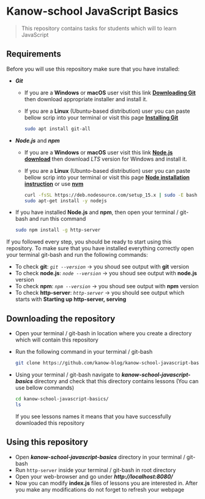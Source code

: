 # Kanow-school JavaScript Basics

> This repository contains tasks for students which will to learn JavaScript

## Requirements

Before you will use this repository make sure that you have installed:

- **_Git_**

  - If you are a **Windows** or **macOS** user visit this link **[Downloading Git](https://git-scm.com/download/win)** then download appropriate installer and install it.
  - If you are a **Linux** (Ubuntu-based distribution) user you can paste bellow scrip into your terminal or visit this page **[Installing Git](https://git-scm.com/book/en/v2/Getting-Started-Installing-Git)**

    ```bash
    sudo apt install git-all
    ```

- **_Node.js_** and **_npm_**

  - If you are a **Windows** or **macOS** user visit this link **[Node.js download](https://nodejs.org/en/download/)** then download _LTS_ version for Windows and install it.
  - If you are a **Linux** (Ubunto-based distribution) user you can paste bellow scrip into your terminal or visit this page **[Node installation instruction](https://nodejs.org/en/download/package-manager/#debian-and-ubuntu-based-linux-distributions)** or use **[nvm](https://github.com/nvm-sh/nvm#install--update-script)**

    ```bash
    curl -fsSL https://deb.nodesource.com/setup_15.x | sudo -E bash -
    sudo apt-get install -y nodejs
    ```

- If you have installed **Node.js** and **npm**, then open your terminal / git-bash and run this command

  ```bash
  sudo npm install -g http-server
  ```

If you followed every step, you should be ready to start using this repository. To make sure that you have installed everything correctly open your terminal git-bash and run the following commands:

- To check **git**: _`git --version`_ → you shoud see output with **git** version
- To check **node.js**: _`node --version`_ → you shoud see output with **node.js** version
- To check **npm**: _`npm --version`_ → you shoud see output with **npm** version
- To check **http-server**: _`http-server`_ → you should see output which starts with **Starting up http-server, serving**

## Downloading the repository

- Open your terminal / git-bash in location where you create a directory which will contain this repository

- Run the following command in your terminal / git-bash

  ```bash
  git clone https://github.com/kanow-blog/kanow-school-javascript-basics.git
  ```

- Using your terminal / git-bash navigate to **_kanow-school-javascript-basics_** directory and check that this directory contains lessons (You can use bellow commands)

  ```bash
  cd kanow-school-javascript-basics/
  ls
  ```

  If you see lessons names it means that you have successfully downloaded this repository

## Using this repository

- Open **_kanow-school-javascript-basics_** directory in your terminal / git-bash
- Run `http-server` inside your terminal / git-bash in root directory
- Open your web-browser and go under **_http://localhost:8080/_**
- Now you can modify **index.js** files of lessons you are interested in. After you make any modifications do not forget to refresh your webpage
